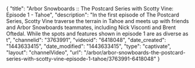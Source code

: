 {
    "title": "Arbor Snowboards :: The Postcard Series with Scotty Vine: Episode 1 - Tahoe",
    "description": "In the first episode of The Postcard Series, Scotty Vine traverse the terrain in Tahoe and meets up with friends and Arbor Snowboards teammates, including Nick Visconti and Brent Oftedal. While the spots and features shown in episode 1 are as diverse as t",
    "channelid": "3763991",
    "videoid": "6418048",
    "date_created": "1443633415",
    "date_modified": "1443633415",
    "type": "captivate",
    "layout": "channelVideo",
    "url": "\/arbor\/arbor-snowboards-the-postcard-series-with-scotty-vine-episode-1-tahoe\/3763991-6418048"
}